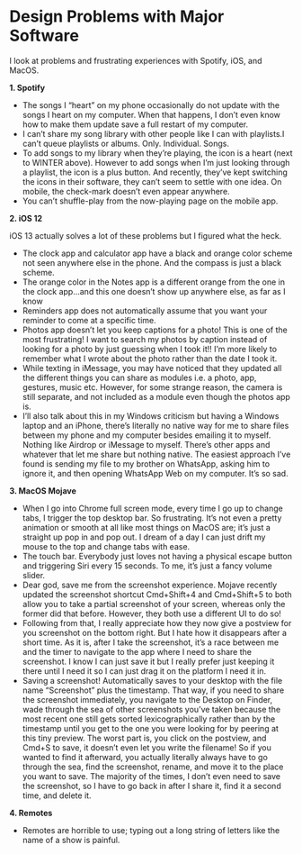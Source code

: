 # Design Problems with Major Software

I look at problems and frustrating experiences with Spotify, iOS, and MacOS.

**1. Spotify**

- The songs I “heart” on my phone occasionally do not update with the songs I heart on my computer. When that happens, I don’t even know how to make them update save a full restart of my computer.
- I can’t share my song library with other people like I can with playlists.I can’t queue playlists or albums. Only. Individual. Songs.
- To add songs to my library when they’re playing, the icon is a heart (next to WINTER above). However to add songs when I’m just looking through a playlist, the icon is a plus button. And recently, they’ve kept switching the icons in their software, they can’t seem to settle with one idea. On mobile, the check-mark doesn’t even appear anywhere.
- You can’t shuffle-play from the now-playing page on the mobile app.

**2. iOS 12**

iOS 13 actually solves a lot of these problems but I figured what the heck.

- The clock app and calculator app have a black and orange color scheme not seen anywhere else in the phone. And the compass is just a black scheme.
- The orange color in the Notes app is a different orange from the one in the clock app…and this one doesn’t show up anywhere else, as far as I know
- Reminders app does not automatically assume that you want your reminder to come at a specific time.
- Photos app doesn’t let you keep captions for a photo! This is one of the most frustrating! I want to search my photos by caption instead of looking for a photo by just guessing when I took it!! I’m more likely to remember what I wrote about the photo rather than the date I took it.
- While texting in iMessage, you may have noticed that they updated all the different things you can share as modules i.e. a photo, app, gestures, music etc. However, for some strange reason, the camera is still separate, and not included as a module even though the photos app is.
- I’ll also talk about this in my Windows criticism but having a Windows laptop and an iPhone, there’s literally no native way for me to share files between my phone and my computer besides emailing it to myself. Nothing like Airdrop or iMessage to myself. There’s other apps and whatever that let me share but nothing native. The easiest approach I’ve found is sending my file to my brother on WhatsApp, asking him to ignore it, and then opening WhatsApp Web on my computer. It’s so sad.

**3. MacOS Mojave**

- When I go into Chrome full screen mode, every time I go up to change tabs, I trigger the top desktop bar. So frustrating. It’s not even a pretty animation or smooth at all like most things on MacOS are; it’s just a straight up pop in and pop out. I dream of a day I can just drift my mouse to the top and change tabs with ease.
- The touch bar. Everybody just loves not having a physical escape button and triggering Siri every 15 seconds. To me, it’s just a fancy volume slider.
- Dear god, save me from the screenshot experience. Mojave recently updated the screenshot shortcut Cmd+Shift+4 and Cmd+Shift+5 to both allow you to take a partial screenshot of your screen, whereas only the former did that before. However, they both use a different UI to do so!
- Following from that, I really appreciate how they now give a postview for you screenshot on the bottom right. But I hate how it disappears after a short time. As it is, after I take the screenshot, it’s a race between me and the timer to navigate to the app where I need to share the screenshot. I know I can just save it but I really prefer just keeping it there until I need it so I can just drag it on the platform I need it in.
- Saving a screenshot! Automatically saves to your desktop with the file name “Screenshot” plus the timestamp. That way, if you need to share the screenshot immediately, you navigate to the Desktop on Finder, wade through the sea of other screenshots you’ve taken because the most recent one still gets sorted lexicographically rather than by the timestamp until you get to the one you were looking for by peering at this tiny preview. The worst part is, you click on the postview, and Cmd+S to save, it doesn’t even let you write the filename! So if you wanted to find it afterward, you actually literally always have to go through the sea, find the screenshot, rename, and move it to the place you want to save. The majority of the times, I don’t even need to save the screenshot, so I have to go back in after I share it, find it a second time, and delete it.

**4. Remotes**

- Remotes are horrible to use; typing out a long string of letters like the name of a show is painful.